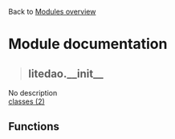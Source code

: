 Back to [Modules overview](https://github.com/pyrustic/litedao/blob/master/docs/modules/README.md)
  
# Module documentation
>## litedao.\_\_init\_\_
No description
<br>
[classes (2)](https://github.com/pyrustic/litedao/blob/master/docs/modules/content/litedao.__init__/classes.md)


## Functions

